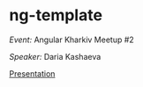 # ng-template

*Event:* Angular Kharkiv Meetup #2

*Speaker:* Daria Kashaeva

[Presentation](https://docs.google.com/presentation/d/1Kz2YYbpxX8RsqPjftxsghgPJd5qb8DLf7c-m9YwAGpk/edit?usp=sharing)
